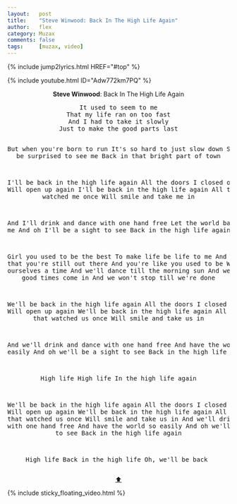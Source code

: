 ```yaml
---
layout:   post
title:    "Steve Winwood: Back In The High Life Again"
author:   flex
category: Muzax
comments: false
tags:     [muzax, video]
---
```


{% include jump2lyrics.html HREF="#top" %}

<div class="overridemaxwidthboth">
{% include youtube.html ID="Adw772km7PQ" %}
</div>

<a id="top"></a>
<div id="lyrics"><div class="lyricsheader" style=""><p><center><b>Steve Winwood</b>: Back In The High Life Again</center></p></div>
<center><pre>
It used to seem to me
That my life ran on too fast
And I had to take it slowly
Just to make the good parts last

But when you're born to run
It's so hard to just slow down
So don't be surprised to see me
Back in that bright part of town

I'll be back in the high life again
All the doors I closed one time
Will open up again
I'll be back in the high life again
All the eyes that watched me once
Will smile and take me in

And I'll drink and dance with one hand free
Let the world back into me
And oh I'll be a sight to see
Back in the high life again

Girl you used to be the best
To make life be life to me
And I hope that you're still out there
And you're like you used to be
We'll have ourselves a time
And we'll dance till the morning sun
And we'll let the good times come in
And we won't stop till we're done

We'll be back in the high life again
All the doors I closed one time
Will open up again
We'll be back in the high life again
All the eyes that watched us once
Will smile and take us in

And we'll drink and dance with one hand free
And have the world so easily
And oh we'll be a sight to see
Back in the high life again

High life
High life
In the high life again

We'll be back in the high life again
All the doors I closed one time
Will open up again
We'll be back in the high life again
All the eyes that watched us once
Will smile and take us in
And we'll drink and dance with one hand free
And have the world so easily
And oh we'll be a sight to see
Back in the high life again

High life
Back in the high life
Oh, we'll be back
</pre>
<a href="#top">⬆</a></center></div>

<div class="sticky_floating_video"></div>
{% include sticky_floating_video.html %}